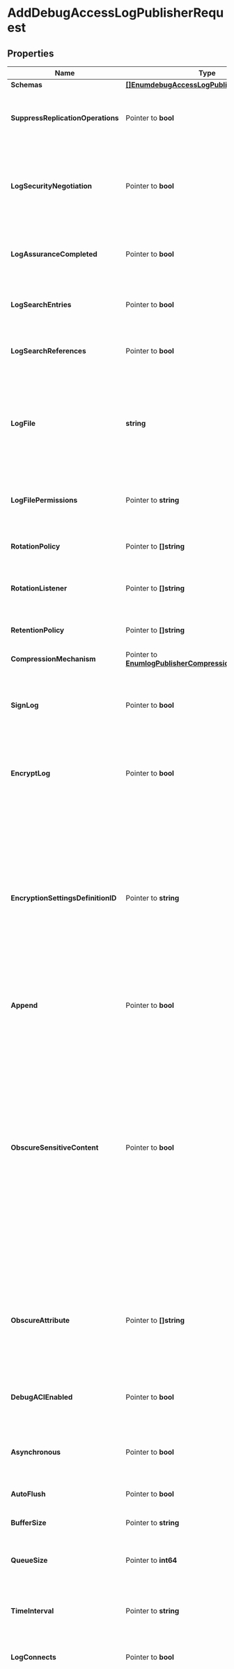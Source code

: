 # AddDebugAccessLogPublisherRequest

## Properties

Name | Type | Description | Notes
------------ | ------------- | ------------- | -------------
**Schemas** | [**[]EnumdebugAccessLogPublisherSchemaUrn**](EnumdebugAccessLogPublisherSchemaUrn.md) |  | 
**SuppressReplicationOperations** | Pointer to **bool** | Indicates whether access messages that are generated by replication operations should be suppressed. | [optional] 
**LogSecurityNegotiation** | Pointer to **bool** | Indicates whether to log information about the result of any security negotiation (e.g., SSL handshake) processing that has been performed. | [optional] 
**LogAssuranceCompleted** | Pointer to **bool** | Indicates whether to log information about the result of replication assurance processing. | [optional] 
**LogSearchEntries** | Pointer to **bool** | Indicates whether to log information about search result entries sent to the client. | [optional] 
**LogSearchReferences** | Pointer to **bool** | Indicates whether to log information about search result references sent to the client. | [optional] 
**LogFile** | **string** | The file name to use for the log files generated by the Debug Access Log Publisher. The path to the file can be specified either as relative to the server root or as an absolute path. | 
**LogFilePermissions** | Pointer to **string** | The UNIX permissions of the log files created by this Debug Access Log Publisher. | [optional] 
**RotationPolicy** | Pointer to **[]string** | The rotation policy to use for the Debug Access Log Publisher . | [optional] 
**RotationListener** | Pointer to **[]string** | A listener that should be notified whenever a log file is rotated out of service. | [optional] 
**RetentionPolicy** | Pointer to **[]string** | The retention policy to use for the Debug Access Log Publisher . | [optional] 
**CompressionMechanism** | Pointer to [**EnumlogPublisherCompressionMechanismProp**](EnumlogPublisherCompressionMechanismProp.md) |  | [optional] 
**SignLog** | Pointer to **bool** | Indicates whether the log should be cryptographically signed so that the log content cannot be altered in an undetectable manner. | [optional] 
**EncryptLog** | Pointer to **bool** | Indicates whether log files should be encrypted so that their content is not available to unauthorized users. | [optional] 
**EncryptionSettingsDefinitionID** | Pointer to **string** | Specifies the ID of the encryption settings definition that should be used to encrypt the data. If this is not provided, the server&#39;s preferred encryption settings definition will be used. The \&quot;encryption-settings list\&quot; command can be used to obtain a list of the encryption settings definitions available in the server. | [optional] 
**Append** | Pointer to **bool** | Specifies whether to append to existing log files. | [optional] 
**ObscureSensitiveContent** | Pointer to **bool** | Indicates whether the resulting log file should attempt to obscure content that may be considered sensitive. This primarily includes the credentials for bind requests, the values of password modify extended requests and responses, and the values of any attributes specified in the obscure-attribute property. Note that the use of this option does not guarantee no sensitive information will be exposed, so the log output should still be carefully guarded. | [optional] 
**ObscureAttribute** | Pointer to **[]string** | Specifies the names of any attribute types that should have their values obscured if the obscure-sensitive-content property has a value of true. | [optional] 
**DebugACIEnabled** | Pointer to **bool** | Indicates whether to include debugging information about ACIs being used by the operations being logged. | [optional] 
**Asynchronous** | Pointer to **bool** | Indicates whether the Debug Access Log Publisher will publish records asynchronously. | [optional] 
**AutoFlush** | Pointer to **bool** | Specifies whether to flush the writer after every log record. | [optional] 
**BufferSize** | Pointer to **string** | Specifies the log file buffer size. | [optional] 
**QueueSize** | Pointer to **int64** | The maximum number of log records that can be stored in the asynchronous queue. | [optional] 
**TimeInterval** | Pointer to **string** | Specifies the interval at which to check whether the log files need to be rotated. | [optional] 
**LogConnects** | Pointer to **bool** | Indicates whether to log information about connections established to the server. | [optional] 
**LogDisconnects** | Pointer to **bool** | Indicates whether to log information about connections that have been closed by the client or terminated by the server. | [optional] 
**LogClientCertificates** | Pointer to **bool** | Indicates whether to log information about any client certificates presented to the server. | [optional] 
**LogRequests** | Pointer to **bool** | Indicates whether to log information about requests received from clients. | [optional] 
**LogResults** | Pointer to **bool** | Indicates whether to log information about the results of client requests. | [optional] 
**LogIntermediateResponses** | Pointer to **bool** | Indicates whether to log information about intermediate responses sent to the client. | [optional] 
**SuppressInternalOperations** | Pointer to **bool** | Indicates whether internal operations (for example, operations that are initiated by plugins) should be logged along with the operations that are requested by users. | [optional] 
**CorrelateRequestsAndResults** | Pointer to **bool** | Indicates whether to automatically log result messages for any operation in which the corresponding request was logged. In such cases, the result, entry, and reference criteria will be ignored, although the log-responses, log-search-entries, and log-search-references properties will be honored. | [optional] 
**ConnectionCriteria** | Pointer to **string** | Specifies a set of connection criteria that must match the associated client connection in order for a connect, disconnect, request, or result message to be logged. | [optional] 
**RequestCriteria** | Pointer to **string** | Specifies a set of request criteria that must match the associated operation request in order for a request or result to be logged by this Access Log Publisher. | [optional] 
**ResultCriteria** | Pointer to **string** | Specifies a set of result criteria that must match the associated operation result in order for that result to be logged by this Access Log Publisher. | [optional] 
**SearchEntryCriteria** | Pointer to **string** | Specifies a set of search entry criteria that must match the associated search result entry in order for that it to be logged by this Access Log Publisher. | [optional] 
**SearchReferenceCriteria** | Pointer to **string** | Specifies a set of search reference criteria that must match the associated search result reference in order for that it to be logged by this Access Log Publisher. | [optional] 
**Description** | Pointer to **string** | A description for this Log Publisher | [optional] 
**Enabled** | **bool** | Indicates whether the Log Publisher is enabled for use. | 
**LoggingErrorBehavior** | Pointer to [**EnumlogPublisherLoggingErrorBehaviorProp**](EnumlogPublisherLoggingErrorBehaviorProp.md) |  | [optional] 
**PublisherName** | **string** | Name of the new Log Publisher | 

## Methods

### NewAddDebugAccessLogPublisherRequest

`func NewAddDebugAccessLogPublisherRequest(schemas []EnumdebugAccessLogPublisherSchemaUrn, logFile string, enabled bool, publisherName string, ) *AddDebugAccessLogPublisherRequest`

NewAddDebugAccessLogPublisherRequest instantiates a new AddDebugAccessLogPublisherRequest object
This constructor will assign default values to properties that have it defined,
and makes sure properties required by API are set, but the set of arguments
will change when the set of required properties is changed

### NewAddDebugAccessLogPublisherRequestWithDefaults

`func NewAddDebugAccessLogPublisherRequestWithDefaults() *AddDebugAccessLogPublisherRequest`

NewAddDebugAccessLogPublisherRequestWithDefaults instantiates a new AddDebugAccessLogPublisherRequest object
This constructor will only assign default values to properties that have it defined,
but it doesn't guarantee that properties required by API are set

### GetSchemas

`func (o *AddDebugAccessLogPublisherRequest) GetSchemas() []EnumdebugAccessLogPublisherSchemaUrn`

GetSchemas returns the Schemas field if non-nil, zero value otherwise.

### GetSchemasOk

`func (o *AddDebugAccessLogPublisherRequest) GetSchemasOk() (*[]EnumdebugAccessLogPublisherSchemaUrn, bool)`

GetSchemasOk returns a tuple with the Schemas field if it's non-nil, zero value otherwise
and a boolean to check if the value has been set.

### SetSchemas

`func (o *AddDebugAccessLogPublisherRequest) SetSchemas(v []EnumdebugAccessLogPublisherSchemaUrn)`

SetSchemas sets Schemas field to given value.


### GetSuppressReplicationOperations

`func (o *AddDebugAccessLogPublisherRequest) GetSuppressReplicationOperations() bool`

GetSuppressReplicationOperations returns the SuppressReplicationOperations field if non-nil, zero value otherwise.

### GetSuppressReplicationOperationsOk

`func (o *AddDebugAccessLogPublisherRequest) GetSuppressReplicationOperationsOk() (*bool, bool)`

GetSuppressReplicationOperationsOk returns a tuple with the SuppressReplicationOperations field if it's non-nil, zero value otherwise
and a boolean to check if the value has been set.

### SetSuppressReplicationOperations

`func (o *AddDebugAccessLogPublisherRequest) SetSuppressReplicationOperations(v bool)`

SetSuppressReplicationOperations sets SuppressReplicationOperations field to given value.

### HasSuppressReplicationOperations

`func (o *AddDebugAccessLogPublisherRequest) HasSuppressReplicationOperations() bool`

HasSuppressReplicationOperations returns a boolean if a field has been set.

### GetLogSecurityNegotiation

`func (o *AddDebugAccessLogPublisherRequest) GetLogSecurityNegotiation() bool`

GetLogSecurityNegotiation returns the LogSecurityNegotiation field if non-nil, zero value otherwise.

### GetLogSecurityNegotiationOk

`func (o *AddDebugAccessLogPublisherRequest) GetLogSecurityNegotiationOk() (*bool, bool)`

GetLogSecurityNegotiationOk returns a tuple with the LogSecurityNegotiation field if it's non-nil, zero value otherwise
and a boolean to check if the value has been set.

### SetLogSecurityNegotiation

`func (o *AddDebugAccessLogPublisherRequest) SetLogSecurityNegotiation(v bool)`

SetLogSecurityNegotiation sets LogSecurityNegotiation field to given value.

### HasLogSecurityNegotiation

`func (o *AddDebugAccessLogPublisherRequest) HasLogSecurityNegotiation() bool`

HasLogSecurityNegotiation returns a boolean if a field has been set.

### GetLogAssuranceCompleted

`func (o *AddDebugAccessLogPublisherRequest) GetLogAssuranceCompleted() bool`

GetLogAssuranceCompleted returns the LogAssuranceCompleted field if non-nil, zero value otherwise.

### GetLogAssuranceCompletedOk

`func (o *AddDebugAccessLogPublisherRequest) GetLogAssuranceCompletedOk() (*bool, bool)`

GetLogAssuranceCompletedOk returns a tuple with the LogAssuranceCompleted field if it's non-nil, zero value otherwise
and a boolean to check if the value has been set.

### SetLogAssuranceCompleted

`func (o *AddDebugAccessLogPublisherRequest) SetLogAssuranceCompleted(v bool)`

SetLogAssuranceCompleted sets LogAssuranceCompleted field to given value.

### HasLogAssuranceCompleted

`func (o *AddDebugAccessLogPublisherRequest) HasLogAssuranceCompleted() bool`

HasLogAssuranceCompleted returns a boolean if a field has been set.

### GetLogSearchEntries

`func (o *AddDebugAccessLogPublisherRequest) GetLogSearchEntries() bool`

GetLogSearchEntries returns the LogSearchEntries field if non-nil, zero value otherwise.

### GetLogSearchEntriesOk

`func (o *AddDebugAccessLogPublisherRequest) GetLogSearchEntriesOk() (*bool, bool)`

GetLogSearchEntriesOk returns a tuple with the LogSearchEntries field if it's non-nil, zero value otherwise
and a boolean to check if the value has been set.

### SetLogSearchEntries

`func (o *AddDebugAccessLogPublisherRequest) SetLogSearchEntries(v bool)`

SetLogSearchEntries sets LogSearchEntries field to given value.

### HasLogSearchEntries

`func (o *AddDebugAccessLogPublisherRequest) HasLogSearchEntries() bool`

HasLogSearchEntries returns a boolean if a field has been set.

### GetLogSearchReferences

`func (o *AddDebugAccessLogPublisherRequest) GetLogSearchReferences() bool`

GetLogSearchReferences returns the LogSearchReferences field if non-nil, zero value otherwise.

### GetLogSearchReferencesOk

`func (o *AddDebugAccessLogPublisherRequest) GetLogSearchReferencesOk() (*bool, bool)`

GetLogSearchReferencesOk returns a tuple with the LogSearchReferences field if it's non-nil, zero value otherwise
and a boolean to check if the value has been set.

### SetLogSearchReferences

`func (o *AddDebugAccessLogPublisherRequest) SetLogSearchReferences(v bool)`

SetLogSearchReferences sets LogSearchReferences field to given value.

### HasLogSearchReferences

`func (o *AddDebugAccessLogPublisherRequest) HasLogSearchReferences() bool`

HasLogSearchReferences returns a boolean if a field has been set.

### GetLogFile

`func (o *AddDebugAccessLogPublisherRequest) GetLogFile() string`

GetLogFile returns the LogFile field if non-nil, zero value otherwise.

### GetLogFileOk

`func (o *AddDebugAccessLogPublisherRequest) GetLogFileOk() (*string, bool)`

GetLogFileOk returns a tuple with the LogFile field if it's non-nil, zero value otherwise
and a boolean to check if the value has been set.

### SetLogFile

`func (o *AddDebugAccessLogPublisherRequest) SetLogFile(v string)`

SetLogFile sets LogFile field to given value.


### GetLogFilePermissions

`func (o *AddDebugAccessLogPublisherRequest) GetLogFilePermissions() string`

GetLogFilePermissions returns the LogFilePermissions field if non-nil, zero value otherwise.

### GetLogFilePermissionsOk

`func (o *AddDebugAccessLogPublisherRequest) GetLogFilePermissionsOk() (*string, bool)`

GetLogFilePermissionsOk returns a tuple with the LogFilePermissions field if it's non-nil, zero value otherwise
and a boolean to check if the value has been set.

### SetLogFilePermissions

`func (o *AddDebugAccessLogPublisherRequest) SetLogFilePermissions(v string)`

SetLogFilePermissions sets LogFilePermissions field to given value.

### HasLogFilePermissions

`func (o *AddDebugAccessLogPublisherRequest) HasLogFilePermissions() bool`

HasLogFilePermissions returns a boolean if a field has been set.

### GetRotationPolicy

`func (o *AddDebugAccessLogPublisherRequest) GetRotationPolicy() []string`

GetRotationPolicy returns the RotationPolicy field if non-nil, zero value otherwise.

### GetRotationPolicyOk

`func (o *AddDebugAccessLogPublisherRequest) GetRotationPolicyOk() (*[]string, bool)`

GetRotationPolicyOk returns a tuple with the RotationPolicy field if it's non-nil, zero value otherwise
and a boolean to check if the value has been set.

### SetRotationPolicy

`func (o *AddDebugAccessLogPublisherRequest) SetRotationPolicy(v []string)`

SetRotationPolicy sets RotationPolicy field to given value.

### HasRotationPolicy

`func (o *AddDebugAccessLogPublisherRequest) HasRotationPolicy() bool`

HasRotationPolicy returns a boolean if a field has been set.

### GetRotationListener

`func (o *AddDebugAccessLogPublisherRequest) GetRotationListener() []string`

GetRotationListener returns the RotationListener field if non-nil, zero value otherwise.

### GetRotationListenerOk

`func (o *AddDebugAccessLogPublisherRequest) GetRotationListenerOk() (*[]string, bool)`

GetRotationListenerOk returns a tuple with the RotationListener field if it's non-nil, zero value otherwise
and a boolean to check if the value has been set.

### SetRotationListener

`func (o *AddDebugAccessLogPublisherRequest) SetRotationListener(v []string)`

SetRotationListener sets RotationListener field to given value.

### HasRotationListener

`func (o *AddDebugAccessLogPublisherRequest) HasRotationListener() bool`

HasRotationListener returns a boolean if a field has been set.

### GetRetentionPolicy

`func (o *AddDebugAccessLogPublisherRequest) GetRetentionPolicy() []string`

GetRetentionPolicy returns the RetentionPolicy field if non-nil, zero value otherwise.

### GetRetentionPolicyOk

`func (o *AddDebugAccessLogPublisherRequest) GetRetentionPolicyOk() (*[]string, bool)`

GetRetentionPolicyOk returns a tuple with the RetentionPolicy field if it's non-nil, zero value otherwise
and a boolean to check if the value has been set.

### SetRetentionPolicy

`func (o *AddDebugAccessLogPublisherRequest) SetRetentionPolicy(v []string)`

SetRetentionPolicy sets RetentionPolicy field to given value.

### HasRetentionPolicy

`func (o *AddDebugAccessLogPublisherRequest) HasRetentionPolicy() bool`

HasRetentionPolicy returns a boolean if a field has been set.

### GetCompressionMechanism

`func (o *AddDebugAccessLogPublisherRequest) GetCompressionMechanism() EnumlogPublisherCompressionMechanismProp`

GetCompressionMechanism returns the CompressionMechanism field if non-nil, zero value otherwise.

### GetCompressionMechanismOk

`func (o *AddDebugAccessLogPublisherRequest) GetCompressionMechanismOk() (*EnumlogPublisherCompressionMechanismProp, bool)`

GetCompressionMechanismOk returns a tuple with the CompressionMechanism field if it's non-nil, zero value otherwise
and a boolean to check if the value has been set.

### SetCompressionMechanism

`func (o *AddDebugAccessLogPublisherRequest) SetCompressionMechanism(v EnumlogPublisherCompressionMechanismProp)`

SetCompressionMechanism sets CompressionMechanism field to given value.

### HasCompressionMechanism

`func (o *AddDebugAccessLogPublisherRequest) HasCompressionMechanism() bool`

HasCompressionMechanism returns a boolean if a field has been set.

### GetSignLog

`func (o *AddDebugAccessLogPublisherRequest) GetSignLog() bool`

GetSignLog returns the SignLog field if non-nil, zero value otherwise.

### GetSignLogOk

`func (o *AddDebugAccessLogPublisherRequest) GetSignLogOk() (*bool, bool)`

GetSignLogOk returns a tuple with the SignLog field if it's non-nil, zero value otherwise
and a boolean to check if the value has been set.

### SetSignLog

`func (o *AddDebugAccessLogPublisherRequest) SetSignLog(v bool)`

SetSignLog sets SignLog field to given value.

### HasSignLog

`func (o *AddDebugAccessLogPublisherRequest) HasSignLog() bool`

HasSignLog returns a boolean if a field has been set.

### GetEncryptLog

`func (o *AddDebugAccessLogPublisherRequest) GetEncryptLog() bool`

GetEncryptLog returns the EncryptLog field if non-nil, zero value otherwise.

### GetEncryptLogOk

`func (o *AddDebugAccessLogPublisherRequest) GetEncryptLogOk() (*bool, bool)`

GetEncryptLogOk returns a tuple with the EncryptLog field if it's non-nil, zero value otherwise
and a boolean to check if the value has been set.

### SetEncryptLog

`func (o *AddDebugAccessLogPublisherRequest) SetEncryptLog(v bool)`

SetEncryptLog sets EncryptLog field to given value.

### HasEncryptLog

`func (o *AddDebugAccessLogPublisherRequest) HasEncryptLog() bool`

HasEncryptLog returns a boolean if a field has been set.

### GetEncryptionSettingsDefinitionID

`func (o *AddDebugAccessLogPublisherRequest) GetEncryptionSettingsDefinitionID() string`

GetEncryptionSettingsDefinitionID returns the EncryptionSettingsDefinitionID field if non-nil, zero value otherwise.

### GetEncryptionSettingsDefinitionIDOk

`func (o *AddDebugAccessLogPublisherRequest) GetEncryptionSettingsDefinitionIDOk() (*string, bool)`

GetEncryptionSettingsDefinitionIDOk returns a tuple with the EncryptionSettingsDefinitionID field if it's non-nil, zero value otherwise
and a boolean to check if the value has been set.

### SetEncryptionSettingsDefinitionID

`func (o *AddDebugAccessLogPublisherRequest) SetEncryptionSettingsDefinitionID(v string)`

SetEncryptionSettingsDefinitionID sets EncryptionSettingsDefinitionID field to given value.

### HasEncryptionSettingsDefinitionID

`func (o *AddDebugAccessLogPublisherRequest) HasEncryptionSettingsDefinitionID() bool`

HasEncryptionSettingsDefinitionID returns a boolean if a field has been set.

### GetAppend

`func (o *AddDebugAccessLogPublisherRequest) GetAppend() bool`

GetAppend returns the Append field if non-nil, zero value otherwise.

### GetAppendOk

`func (o *AddDebugAccessLogPublisherRequest) GetAppendOk() (*bool, bool)`

GetAppendOk returns a tuple with the Append field if it's non-nil, zero value otherwise
and a boolean to check if the value has been set.

### SetAppend

`func (o *AddDebugAccessLogPublisherRequest) SetAppend(v bool)`

SetAppend sets Append field to given value.

### HasAppend

`func (o *AddDebugAccessLogPublisherRequest) HasAppend() bool`

HasAppend returns a boolean if a field has been set.

### GetObscureSensitiveContent

`func (o *AddDebugAccessLogPublisherRequest) GetObscureSensitiveContent() bool`

GetObscureSensitiveContent returns the ObscureSensitiveContent field if non-nil, zero value otherwise.

### GetObscureSensitiveContentOk

`func (o *AddDebugAccessLogPublisherRequest) GetObscureSensitiveContentOk() (*bool, bool)`

GetObscureSensitiveContentOk returns a tuple with the ObscureSensitiveContent field if it's non-nil, zero value otherwise
and a boolean to check if the value has been set.

### SetObscureSensitiveContent

`func (o *AddDebugAccessLogPublisherRequest) SetObscureSensitiveContent(v bool)`

SetObscureSensitiveContent sets ObscureSensitiveContent field to given value.

### HasObscureSensitiveContent

`func (o *AddDebugAccessLogPublisherRequest) HasObscureSensitiveContent() bool`

HasObscureSensitiveContent returns a boolean if a field has been set.

### GetObscureAttribute

`func (o *AddDebugAccessLogPublisherRequest) GetObscureAttribute() []string`

GetObscureAttribute returns the ObscureAttribute field if non-nil, zero value otherwise.

### GetObscureAttributeOk

`func (o *AddDebugAccessLogPublisherRequest) GetObscureAttributeOk() (*[]string, bool)`

GetObscureAttributeOk returns a tuple with the ObscureAttribute field if it's non-nil, zero value otherwise
and a boolean to check if the value has been set.

### SetObscureAttribute

`func (o *AddDebugAccessLogPublisherRequest) SetObscureAttribute(v []string)`

SetObscureAttribute sets ObscureAttribute field to given value.

### HasObscureAttribute

`func (o *AddDebugAccessLogPublisherRequest) HasObscureAttribute() bool`

HasObscureAttribute returns a boolean if a field has been set.

### GetDebugACIEnabled

`func (o *AddDebugAccessLogPublisherRequest) GetDebugACIEnabled() bool`

GetDebugACIEnabled returns the DebugACIEnabled field if non-nil, zero value otherwise.

### GetDebugACIEnabledOk

`func (o *AddDebugAccessLogPublisherRequest) GetDebugACIEnabledOk() (*bool, bool)`

GetDebugACIEnabledOk returns a tuple with the DebugACIEnabled field if it's non-nil, zero value otherwise
and a boolean to check if the value has been set.

### SetDebugACIEnabled

`func (o *AddDebugAccessLogPublisherRequest) SetDebugACIEnabled(v bool)`

SetDebugACIEnabled sets DebugACIEnabled field to given value.

### HasDebugACIEnabled

`func (o *AddDebugAccessLogPublisherRequest) HasDebugACIEnabled() bool`

HasDebugACIEnabled returns a boolean if a field has been set.

### GetAsynchronous

`func (o *AddDebugAccessLogPublisherRequest) GetAsynchronous() bool`

GetAsynchronous returns the Asynchronous field if non-nil, zero value otherwise.

### GetAsynchronousOk

`func (o *AddDebugAccessLogPublisherRequest) GetAsynchronousOk() (*bool, bool)`

GetAsynchronousOk returns a tuple with the Asynchronous field if it's non-nil, zero value otherwise
and a boolean to check if the value has been set.

### SetAsynchronous

`func (o *AddDebugAccessLogPublisherRequest) SetAsynchronous(v bool)`

SetAsynchronous sets Asynchronous field to given value.

### HasAsynchronous

`func (o *AddDebugAccessLogPublisherRequest) HasAsynchronous() bool`

HasAsynchronous returns a boolean if a field has been set.

### GetAutoFlush

`func (o *AddDebugAccessLogPublisherRequest) GetAutoFlush() bool`

GetAutoFlush returns the AutoFlush field if non-nil, zero value otherwise.

### GetAutoFlushOk

`func (o *AddDebugAccessLogPublisherRequest) GetAutoFlushOk() (*bool, bool)`

GetAutoFlushOk returns a tuple with the AutoFlush field if it's non-nil, zero value otherwise
and a boolean to check if the value has been set.

### SetAutoFlush

`func (o *AddDebugAccessLogPublisherRequest) SetAutoFlush(v bool)`

SetAutoFlush sets AutoFlush field to given value.

### HasAutoFlush

`func (o *AddDebugAccessLogPublisherRequest) HasAutoFlush() bool`

HasAutoFlush returns a boolean if a field has been set.

### GetBufferSize

`func (o *AddDebugAccessLogPublisherRequest) GetBufferSize() string`

GetBufferSize returns the BufferSize field if non-nil, zero value otherwise.

### GetBufferSizeOk

`func (o *AddDebugAccessLogPublisherRequest) GetBufferSizeOk() (*string, bool)`

GetBufferSizeOk returns a tuple with the BufferSize field if it's non-nil, zero value otherwise
and a boolean to check if the value has been set.

### SetBufferSize

`func (o *AddDebugAccessLogPublisherRequest) SetBufferSize(v string)`

SetBufferSize sets BufferSize field to given value.

### HasBufferSize

`func (o *AddDebugAccessLogPublisherRequest) HasBufferSize() bool`

HasBufferSize returns a boolean if a field has been set.

### GetQueueSize

`func (o *AddDebugAccessLogPublisherRequest) GetQueueSize() int64`

GetQueueSize returns the QueueSize field if non-nil, zero value otherwise.

### GetQueueSizeOk

`func (o *AddDebugAccessLogPublisherRequest) GetQueueSizeOk() (*int64, bool)`

GetQueueSizeOk returns a tuple with the QueueSize field if it's non-nil, zero value otherwise
and a boolean to check if the value has been set.

### SetQueueSize

`func (o *AddDebugAccessLogPublisherRequest) SetQueueSize(v int64)`

SetQueueSize sets QueueSize field to given value.

### HasQueueSize

`func (o *AddDebugAccessLogPublisherRequest) HasQueueSize() bool`

HasQueueSize returns a boolean if a field has been set.

### GetTimeInterval

`func (o *AddDebugAccessLogPublisherRequest) GetTimeInterval() string`

GetTimeInterval returns the TimeInterval field if non-nil, zero value otherwise.

### GetTimeIntervalOk

`func (o *AddDebugAccessLogPublisherRequest) GetTimeIntervalOk() (*string, bool)`

GetTimeIntervalOk returns a tuple with the TimeInterval field if it's non-nil, zero value otherwise
and a boolean to check if the value has been set.

### SetTimeInterval

`func (o *AddDebugAccessLogPublisherRequest) SetTimeInterval(v string)`

SetTimeInterval sets TimeInterval field to given value.

### HasTimeInterval

`func (o *AddDebugAccessLogPublisherRequest) HasTimeInterval() bool`

HasTimeInterval returns a boolean if a field has been set.

### GetLogConnects

`func (o *AddDebugAccessLogPublisherRequest) GetLogConnects() bool`

GetLogConnects returns the LogConnects field if non-nil, zero value otherwise.

### GetLogConnectsOk

`func (o *AddDebugAccessLogPublisherRequest) GetLogConnectsOk() (*bool, bool)`

GetLogConnectsOk returns a tuple with the LogConnects field if it's non-nil, zero value otherwise
and a boolean to check if the value has been set.

### SetLogConnects

`func (o *AddDebugAccessLogPublisherRequest) SetLogConnects(v bool)`

SetLogConnects sets LogConnects field to given value.

### HasLogConnects

`func (o *AddDebugAccessLogPublisherRequest) HasLogConnects() bool`

HasLogConnects returns a boolean if a field has been set.

### GetLogDisconnects

`func (o *AddDebugAccessLogPublisherRequest) GetLogDisconnects() bool`

GetLogDisconnects returns the LogDisconnects field if non-nil, zero value otherwise.

### GetLogDisconnectsOk

`func (o *AddDebugAccessLogPublisherRequest) GetLogDisconnectsOk() (*bool, bool)`

GetLogDisconnectsOk returns a tuple with the LogDisconnects field if it's non-nil, zero value otherwise
and a boolean to check if the value has been set.

### SetLogDisconnects

`func (o *AddDebugAccessLogPublisherRequest) SetLogDisconnects(v bool)`

SetLogDisconnects sets LogDisconnects field to given value.

### HasLogDisconnects

`func (o *AddDebugAccessLogPublisherRequest) HasLogDisconnects() bool`

HasLogDisconnects returns a boolean if a field has been set.

### GetLogClientCertificates

`func (o *AddDebugAccessLogPublisherRequest) GetLogClientCertificates() bool`

GetLogClientCertificates returns the LogClientCertificates field if non-nil, zero value otherwise.

### GetLogClientCertificatesOk

`func (o *AddDebugAccessLogPublisherRequest) GetLogClientCertificatesOk() (*bool, bool)`

GetLogClientCertificatesOk returns a tuple with the LogClientCertificates field if it's non-nil, zero value otherwise
and a boolean to check if the value has been set.

### SetLogClientCertificates

`func (o *AddDebugAccessLogPublisherRequest) SetLogClientCertificates(v bool)`

SetLogClientCertificates sets LogClientCertificates field to given value.

### HasLogClientCertificates

`func (o *AddDebugAccessLogPublisherRequest) HasLogClientCertificates() bool`

HasLogClientCertificates returns a boolean if a field has been set.

### GetLogRequests

`func (o *AddDebugAccessLogPublisherRequest) GetLogRequests() bool`

GetLogRequests returns the LogRequests field if non-nil, zero value otherwise.

### GetLogRequestsOk

`func (o *AddDebugAccessLogPublisherRequest) GetLogRequestsOk() (*bool, bool)`

GetLogRequestsOk returns a tuple with the LogRequests field if it's non-nil, zero value otherwise
and a boolean to check if the value has been set.

### SetLogRequests

`func (o *AddDebugAccessLogPublisherRequest) SetLogRequests(v bool)`

SetLogRequests sets LogRequests field to given value.

### HasLogRequests

`func (o *AddDebugAccessLogPublisherRequest) HasLogRequests() bool`

HasLogRequests returns a boolean if a field has been set.

### GetLogResults

`func (o *AddDebugAccessLogPublisherRequest) GetLogResults() bool`

GetLogResults returns the LogResults field if non-nil, zero value otherwise.

### GetLogResultsOk

`func (o *AddDebugAccessLogPublisherRequest) GetLogResultsOk() (*bool, bool)`

GetLogResultsOk returns a tuple with the LogResults field if it's non-nil, zero value otherwise
and a boolean to check if the value has been set.

### SetLogResults

`func (o *AddDebugAccessLogPublisherRequest) SetLogResults(v bool)`

SetLogResults sets LogResults field to given value.

### HasLogResults

`func (o *AddDebugAccessLogPublisherRequest) HasLogResults() bool`

HasLogResults returns a boolean if a field has been set.

### GetLogIntermediateResponses

`func (o *AddDebugAccessLogPublisherRequest) GetLogIntermediateResponses() bool`

GetLogIntermediateResponses returns the LogIntermediateResponses field if non-nil, zero value otherwise.

### GetLogIntermediateResponsesOk

`func (o *AddDebugAccessLogPublisherRequest) GetLogIntermediateResponsesOk() (*bool, bool)`

GetLogIntermediateResponsesOk returns a tuple with the LogIntermediateResponses field if it's non-nil, zero value otherwise
and a boolean to check if the value has been set.

### SetLogIntermediateResponses

`func (o *AddDebugAccessLogPublisherRequest) SetLogIntermediateResponses(v bool)`

SetLogIntermediateResponses sets LogIntermediateResponses field to given value.

### HasLogIntermediateResponses

`func (o *AddDebugAccessLogPublisherRequest) HasLogIntermediateResponses() bool`

HasLogIntermediateResponses returns a boolean if a field has been set.

### GetSuppressInternalOperations

`func (o *AddDebugAccessLogPublisherRequest) GetSuppressInternalOperations() bool`

GetSuppressInternalOperations returns the SuppressInternalOperations field if non-nil, zero value otherwise.

### GetSuppressInternalOperationsOk

`func (o *AddDebugAccessLogPublisherRequest) GetSuppressInternalOperationsOk() (*bool, bool)`

GetSuppressInternalOperationsOk returns a tuple with the SuppressInternalOperations field if it's non-nil, zero value otherwise
and a boolean to check if the value has been set.

### SetSuppressInternalOperations

`func (o *AddDebugAccessLogPublisherRequest) SetSuppressInternalOperations(v bool)`

SetSuppressInternalOperations sets SuppressInternalOperations field to given value.

### HasSuppressInternalOperations

`func (o *AddDebugAccessLogPublisherRequest) HasSuppressInternalOperations() bool`

HasSuppressInternalOperations returns a boolean if a field has been set.

### GetCorrelateRequestsAndResults

`func (o *AddDebugAccessLogPublisherRequest) GetCorrelateRequestsAndResults() bool`

GetCorrelateRequestsAndResults returns the CorrelateRequestsAndResults field if non-nil, zero value otherwise.

### GetCorrelateRequestsAndResultsOk

`func (o *AddDebugAccessLogPublisherRequest) GetCorrelateRequestsAndResultsOk() (*bool, bool)`

GetCorrelateRequestsAndResultsOk returns a tuple with the CorrelateRequestsAndResults field if it's non-nil, zero value otherwise
and a boolean to check if the value has been set.

### SetCorrelateRequestsAndResults

`func (o *AddDebugAccessLogPublisherRequest) SetCorrelateRequestsAndResults(v bool)`

SetCorrelateRequestsAndResults sets CorrelateRequestsAndResults field to given value.

### HasCorrelateRequestsAndResults

`func (o *AddDebugAccessLogPublisherRequest) HasCorrelateRequestsAndResults() bool`

HasCorrelateRequestsAndResults returns a boolean if a field has been set.

### GetConnectionCriteria

`func (o *AddDebugAccessLogPublisherRequest) GetConnectionCriteria() string`

GetConnectionCriteria returns the ConnectionCriteria field if non-nil, zero value otherwise.

### GetConnectionCriteriaOk

`func (o *AddDebugAccessLogPublisherRequest) GetConnectionCriteriaOk() (*string, bool)`

GetConnectionCriteriaOk returns a tuple with the ConnectionCriteria field if it's non-nil, zero value otherwise
and a boolean to check if the value has been set.

### SetConnectionCriteria

`func (o *AddDebugAccessLogPublisherRequest) SetConnectionCriteria(v string)`

SetConnectionCriteria sets ConnectionCriteria field to given value.

### HasConnectionCriteria

`func (o *AddDebugAccessLogPublisherRequest) HasConnectionCriteria() bool`

HasConnectionCriteria returns a boolean if a field has been set.

### GetRequestCriteria

`func (o *AddDebugAccessLogPublisherRequest) GetRequestCriteria() string`

GetRequestCriteria returns the RequestCriteria field if non-nil, zero value otherwise.

### GetRequestCriteriaOk

`func (o *AddDebugAccessLogPublisherRequest) GetRequestCriteriaOk() (*string, bool)`

GetRequestCriteriaOk returns a tuple with the RequestCriteria field if it's non-nil, zero value otherwise
and a boolean to check if the value has been set.

### SetRequestCriteria

`func (o *AddDebugAccessLogPublisherRequest) SetRequestCriteria(v string)`

SetRequestCriteria sets RequestCriteria field to given value.

### HasRequestCriteria

`func (o *AddDebugAccessLogPublisherRequest) HasRequestCriteria() bool`

HasRequestCriteria returns a boolean if a field has been set.

### GetResultCriteria

`func (o *AddDebugAccessLogPublisherRequest) GetResultCriteria() string`

GetResultCriteria returns the ResultCriteria field if non-nil, zero value otherwise.

### GetResultCriteriaOk

`func (o *AddDebugAccessLogPublisherRequest) GetResultCriteriaOk() (*string, bool)`

GetResultCriteriaOk returns a tuple with the ResultCriteria field if it's non-nil, zero value otherwise
and a boolean to check if the value has been set.

### SetResultCriteria

`func (o *AddDebugAccessLogPublisherRequest) SetResultCriteria(v string)`

SetResultCriteria sets ResultCriteria field to given value.

### HasResultCriteria

`func (o *AddDebugAccessLogPublisherRequest) HasResultCriteria() bool`

HasResultCriteria returns a boolean if a field has been set.

### GetSearchEntryCriteria

`func (o *AddDebugAccessLogPublisherRequest) GetSearchEntryCriteria() string`

GetSearchEntryCriteria returns the SearchEntryCriteria field if non-nil, zero value otherwise.

### GetSearchEntryCriteriaOk

`func (o *AddDebugAccessLogPublisherRequest) GetSearchEntryCriteriaOk() (*string, bool)`

GetSearchEntryCriteriaOk returns a tuple with the SearchEntryCriteria field if it's non-nil, zero value otherwise
and a boolean to check if the value has been set.

### SetSearchEntryCriteria

`func (o *AddDebugAccessLogPublisherRequest) SetSearchEntryCriteria(v string)`

SetSearchEntryCriteria sets SearchEntryCriteria field to given value.

### HasSearchEntryCriteria

`func (o *AddDebugAccessLogPublisherRequest) HasSearchEntryCriteria() bool`

HasSearchEntryCriteria returns a boolean if a field has been set.

### GetSearchReferenceCriteria

`func (o *AddDebugAccessLogPublisherRequest) GetSearchReferenceCriteria() string`

GetSearchReferenceCriteria returns the SearchReferenceCriteria field if non-nil, zero value otherwise.

### GetSearchReferenceCriteriaOk

`func (o *AddDebugAccessLogPublisherRequest) GetSearchReferenceCriteriaOk() (*string, bool)`

GetSearchReferenceCriteriaOk returns a tuple with the SearchReferenceCriteria field if it's non-nil, zero value otherwise
and a boolean to check if the value has been set.

### SetSearchReferenceCriteria

`func (o *AddDebugAccessLogPublisherRequest) SetSearchReferenceCriteria(v string)`

SetSearchReferenceCriteria sets SearchReferenceCriteria field to given value.

### HasSearchReferenceCriteria

`func (o *AddDebugAccessLogPublisherRequest) HasSearchReferenceCriteria() bool`

HasSearchReferenceCriteria returns a boolean if a field has been set.

### GetDescription

`func (o *AddDebugAccessLogPublisherRequest) GetDescription() string`

GetDescription returns the Description field if non-nil, zero value otherwise.

### GetDescriptionOk

`func (o *AddDebugAccessLogPublisherRequest) GetDescriptionOk() (*string, bool)`

GetDescriptionOk returns a tuple with the Description field if it's non-nil, zero value otherwise
and a boolean to check if the value has been set.

### SetDescription

`func (o *AddDebugAccessLogPublisherRequest) SetDescription(v string)`

SetDescription sets Description field to given value.

### HasDescription

`func (o *AddDebugAccessLogPublisherRequest) HasDescription() bool`

HasDescription returns a boolean if a field has been set.

### GetEnabled

`func (o *AddDebugAccessLogPublisherRequest) GetEnabled() bool`

GetEnabled returns the Enabled field if non-nil, zero value otherwise.

### GetEnabledOk

`func (o *AddDebugAccessLogPublisherRequest) GetEnabledOk() (*bool, bool)`

GetEnabledOk returns a tuple with the Enabled field if it's non-nil, zero value otherwise
and a boolean to check if the value has been set.

### SetEnabled

`func (o *AddDebugAccessLogPublisherRequest) SetEnabled(v bool)`

SetEnabled sets Enabled field to given value.


### GetLoggingErrorBehavior

`func (o *AddDebugAccessLogPublisherRequest) GetLoggingErrorBehavior() EnumlogPublisherLoggingErrorBehaviorProp`

GetLoggingErrorBehavior returns the LoggingErrorBehavior field if non-nil, zero value otherwise.

### GetLoggingErrorBehaviorOk

`func (o *AddDebugAccessLogPublisherRequest) GetLoggingErrorBehaviorOk() (*EnumlogPublisherLoggingErrorBehaviorProp, bool)`

GetLoggingErrorBehaviorOk returns a tuple with the LoggingErrorBehavior field if it's non-nil, zero value otherwise
and a boolean to check if the value has been set.

### SetLoggingErrorBehavior

`func (o *AddDebugAccessLogPublisherRequest) SetLoggingErrorBehavior(v EnumlogPublisherLoggingErrorBehaviorProp)`

SetLoggingErrorBehavior sets LoggingErrorBehavior field to given value.

### HasLoggingErrorBehavior

`func (o *AddDebugAccessLogPublisherRequest) HasLoggingErrorBehavior() bool`

HasLoggingErrorBehavior returns a boolean if a field has been set.

### GetPublisherName

`func (o *AddDebugAccessLogPublisherRequest) GetPublisherName() string`

GetPublisherName returns the PublisherName field if non-nil, zero value otherwise.

### GetPublisherNameOk

`func (o *AddDebugAccessLogPublisherRequest) GetPublisherNameOk() (*string, bool)`

GetPublisherNameOk returns a tuple with the PublisherName field if it's non-nil, zero value otherwise
and a boolean to check if the value has been set.

### SetPublisherName

`func (o *AddDebugAccessLogPublisherRequest) SetPublisherName(v string)`

SetPublisherName sets PublisherName field to given value.



[[Back to Model list]](../README.md#documentation-for-models) [[Back to API list]](../README.md#documentation-for-api-endpoints) [[Back to README]](../README.md)


